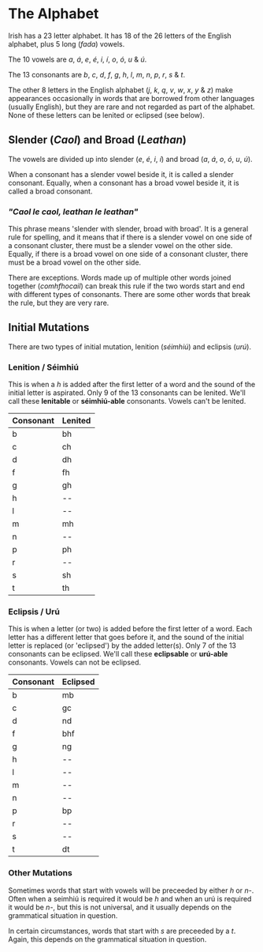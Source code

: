 # The Alphabet


Irish has a 23 letter alphabet. It has 18 of the 26 letters of the English
alphabet, plus 5 long (_fada_) vowels.

The 10 vowels are _a_, _á_, _e_, _é_, _i_, _í_, _o_, _ó_, _u_ & _ú_.

The 13 consonants are _b_, _c_, _d_, _f_, _g_, _h_, _l_, _m_, _n_, _p_, _r_,
_s_ & _t_.

The other 8 letters in the English alphabet (_j_, _k_, _q_, _v_, _w_, _x_, _y_ & _z_)
make appearances occasionally in words that are borrowed from other languages
(usually English), but they are rare and not regarded as part of the alphabet.
None of these letters can be lenited or eclipsed (see below).


## Slender (_Caol_) and Broad (_Leathan_)

The vowels are divided up into slender (_e_, _é_, _i_, _í_) and broad
(_a_, _á_, _o_, _ó_, _u_, _ú_).

When a consonant has a slender vowel beside it, it is called a slender consonant.
Equally, when a consonant has a broad vowel beside it, it is called a broad consonant.


### _"Caol le caol, leathan le leathan"_

This phrase means 'slender with slender, broad with broad'. It is a general rule
for spelling, and it means that if there is a slender vowel on one side of a
consonant cluster, there must be a slender vowel on the other side. Equally, if
there is a broad vowel on one side of a consonant cluster, there must be a
broad vowel on the other side.

There are exceptions. Words made up of multiple other words joined together
(_comhfhocail_) can break this rule if the two words start and end with
different types of consonants. There are some other words that break the rule,
but they are very rare.


## Initial Mutations

There are two types of initial mutation, lenition (_séimhiú_) and eclipsis
(_urú_).


### Lenition / Séimhiú

This is when a _h_ is added after the first letter of a word and the sound of
the initial letter is aspirated. Only 9 of the 13 consonants can be lenited.
We'll call these **lenitable** or **séimhiú-able** consonants. Vowels can't be
lenited.

| Consonant | Lenited |
| --------- | ------- |
| b         | bh      |
| c         | ch      |
| d         | dh      |
| f         | fh      |
| g         | gh      |
| h         | --      |
| l         | --      |
| m         | mh      |
| n         | --      |
| p         | ph      |
| r         | --      |
| s         | sh      |
| t         | th      |


### Eclipsis / Urú

This is when a letter (or two) is added before the first letter of a word. Each
letter has a different letter that goes before it, and the sound of the initial
letter is replaced (or 'eclipsed') by the added letter(s). Only 7 of the 13
consonants can be eclipsed. We'll call these **eclipsable** or **urú-able**
consonants. Vowels can not be eclipsed.

| Consonant | Eclipsed |
| --------- | -------- |
| b         | mb       |
| c         | gc       |
| d         | nd       |
| f         | bhf      |
| g         | ng       |
| h         | --       |
| l         | --       |
| m         | --       |
| n         | --       |
| p         | bp       |
| r         | --       |
| s         | --       |
| t         | dt       |


### Other Mutations

Sometimes words that start with vowels will be preceeded by either _h_ or _n-_.
Often when a seimhiú is required it would be _h_ and when an urú is required it
would be _n-_, but this is not universal, and it usually depends on the
grammatical situation in question.

In certain circumstances, words that start with _s_ are preceeded by a _t_.
Again, this depends on the grammatical situation in question.